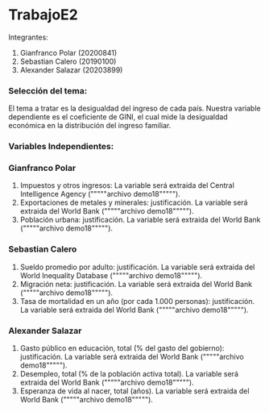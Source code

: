 # TrabajoE2

Integrantes:

1. Gianfranco Polar (20200841)
2. Sebastian Calero (20190100)
3. Alexander Salazar (20203899) 


### Selección del tema:

El tema a tratar es la desigualdad del ingreso de cada país. Nuestra variable dependiente es el coeficiente de GINI, el cual mide la desigualdad económica en la distribución del ingreso familiar.

### Variables Independientes:

### Gianfranco Polar

1. Impuestos y otros ingresos: La variable será extraida del Central Intelligence Agency ("""""archivo demo18""""").
2. Exportaciones de metales y minerales: justificación. La variable será extraida del World Bank ("""""archivo demo18""""").
3. Población urbana: justificación. La variable será extraida del World Bank ("""""archivo demo18""""").

### Sebastian Calero

1. Sueldo promedio por adulto: justificación. La variable será extraida del World Inequality Database ("""""archivo demo18""""").
2. Migración neta: justificación. La variable será extraida del World Bank ("""""archivo demo18""""").
3. Tasa de mortalidad en un año (por cada 1.000 personas): justificación. La variable será extraida del World Bank ("""""archivo demo18""""").

### Alexander Salazar

1. Gasto público en educación, total (% del gasto del gobierno): justificación. La variable será extraida del World Bank ("""""archivo demo18""""").
2. Desempleo, total (% de la población activa total). La variable será extraida del World Bank ("""""archivo demo18""""").
3. Esperanza de vida al nacer, total (años). La variable será extraida del World Bank ("""""archivo demo18""""").
